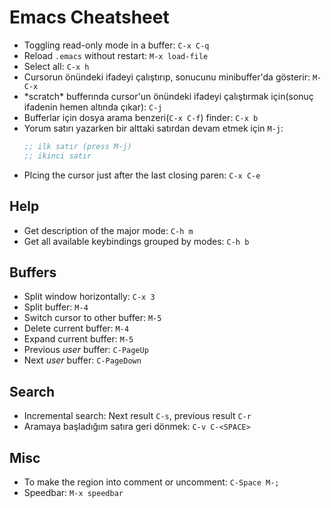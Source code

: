 # Emacs Cheatsheet

* Toggling read-only mode in a buffer: `C-x C-q`
* Reload `.emacs` without restart: `M-x load-file`
* Select all: `C-x h`
* Cursorun önündeki ifadeyi çalıştırıp, sonucunu minibuffer'da gösterir: `M-C-x`
* \*scratch\* bufferında cursor'un önündeki ifadeyi çalıştırmak için(sonuç
  ifadenin hemen altında çıkar): `C-j`
* Bufferlar için dosya arama benzeri(`C-x C-f`) finder: `C-x b`
* Yorum satırı yazarken bir alttaki satırdan devam etmek için `M-j`:
  ```el
  ;; ilk satır (press M-j)
  ;; ikinci satır
  ```
* Plcing the cursor just after the last closing paren: `C-x C-e`

## Help

* Get description of the major mode: `C-h m`
* Get all available keybindings grouped by modes: `C-h b`

## Buffers

* Split window horizontally: `C-x 3`
* Split buffer: `M-4`
* Switch cursor to other buffer: `M-5`
* Delete current buffer: `M-4`
* Expand current buffer: `M-5`
* Previous *user* buffer: `C-PageUp`
* Next *user* buffer: `C-PageDown`

## Search

* Incremental search: Next result `C-s`, previous result `C-r`
* Aramaya başladığım satıra geri dönmek: `C-v C-<SPACE>`

## Misc

* To make the region into comment or uncomment: `C-Space M-;`
* Speedbar: `M-x speedbar`
